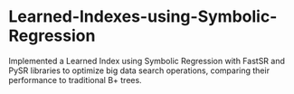 # Learned-Indexes-using-Symbolic-Regression
Implemented a Learned Index using Symbolic Regression with FastSR and PySR libraries to optimize big data search operations, comparing their performance to traditional B+ trees.
